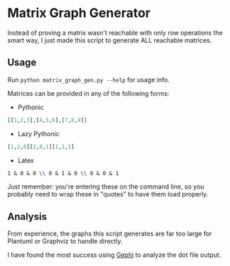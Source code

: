 # Matrix Graph Generator

Instead of proving a matrix wasn't reachable with only row operations the smart way, I just made this script to generate ALL reachable matrices.

## Usage

Run `python matrix_graph_gen.py --help` for usage info.

Matrices can be provided in any of the following forms:

- Pythonic
```python
[[1,2,3],[4,5,6],[7,8,9]]
```
- Lazy Pythonic
```python
[1,2,0][2,0,1][1,1,1]
```
- Latex
```latex
1 & 0 & 0 \\ 0 & 1 & 0 \\ 0 & 0 & 1
```

Just remember: you're entering these on the command line, so you probably need to wrap these in "quotes" to have them load properly.

## Analysis
From experience, the graphs this script generates are far too large for Plantuml or Graphviz to handle directly.

I have found the most success using [Gephi](https://gephi.org/) to analyze the dot file output.